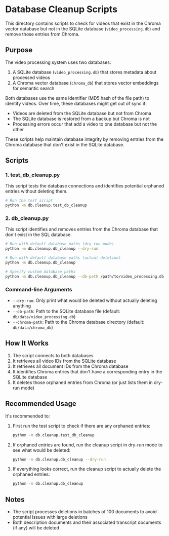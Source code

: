 # Database Cleanup Scripts

This directory contains scripts to check for videos that exist in the Chroma vector database but not in the SQLite database (`video_processing.db`) and remove those entries from Chroma.

## Purpose

The video processing system uses two databases:
1. A SQLite database (`video_processing.db`) that stores metadata about processed videos
2. A Chroma vector database (`chroma_db`) that stores vector embeddings for semantic search

Both databases use the same identifier (MD5 hash of the file path) to identify videos. Over time, these databases might get out of sync if:
- Videos are deleted from the SQLite database but not from Chroma
- The SQLite database is restored from a backup but Chroma is not
- Processing errors occur that add a video to one database but not the other

These scripts help maintain database integrity by removing entries from the Chroma database that don't exist in the SQLite database.

## Scripts

### 1. test_db_cleanup.py

This script tests the database connections and identifies potential orphaned entries without deleting them.

```bash
# Run the test script
python -m db.cleanup.test_db_cleanup
```

### 2. db_cleanup.py

This script identifies and removes entries from the Chroma database that don't exist in the SQL database.

```bash
# Run with default database paths (dry run mode)
python -m db.cleanup.db_cleanup --dry-run

# Run with default database paths (actual deletion)
python -m db.cleanup.db_cleanup

# Specify custom database paths
python -m db.cleanup.db_cleanup --db-path /path/to/video_processing.db --chroma-path /path/to/chroma_db
```

### Command-line Arguments

- `--dry-run`: Only print what would be deleted without actually deleting anything
- `--db-path`: Path to the SQLite database file (default: `db/data/video_processing.db`)
- `--chroma-path`: Path to the Chroma database directory (default: `db/data/chroma_db`)

## How It Works

1. The script connects to both databases
2. It retrieves all video IDs from the SQLite database
3. It retrieves all document IDs from the Chroma database
4. It identifies Chroma entries that don't have a corresponding entry in the SQLite database
5. It deletes those orphaned entries from Chroma (or just lists them in dry-run mode)

## Recommended Usage

It's recommended to:

1. First run the test script to check if there are any orphaned entries:
   ```bash
   python -m db.cleanup.test_db_cleanup
   ```

2. If orphaned entries are found, run the cleanup script in dry-run mode to see what would be deleted:
   ```bash
   python -m db.cleanup.db_cleanup --dry-run
   ```

3. If everything looks correct, run the cleanup script to actually delete the orphaned entries:
   ```bash
   python -m db.cleanup.db_cleanup
   ```

## Notes

- The script processes deletions in batches of 100 documents to avoid potential issues with large deletions
- Both description documents and their associated transcript documents (if any) will be deleted 